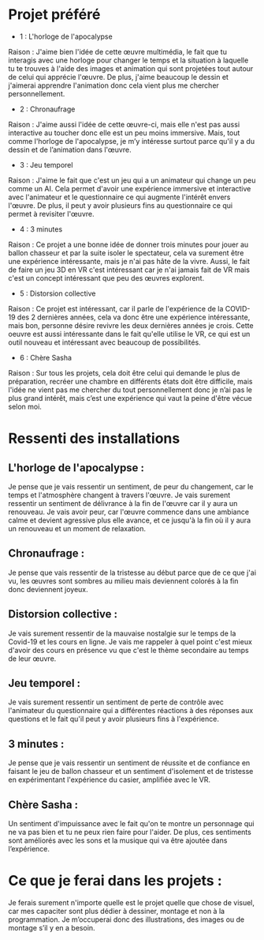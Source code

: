# Projet préféré


- 1 : L'horloge de l'apocalypse

Raison : J'aime bien l'idée de cette œuvre multimédia, le fait que tu interagis avec une horloge pour changer le temps et la situation à laquelle tu te trouves à l'aide des images et animation qui sont projetées tout autour de celui qui apprécie l'œuvre.
De plus, j'aime beaucoup le dessin et j'aimerai apprendre l'animation donc cela vient plus me chercher personnellement.


- 2 : Chronaufrage

Raison : J'aime aussi l'idée de cette œuvre-ci, mais elle n'est pas aussi interactive au toucher donc elle est un peu moins immersive. Mais, tout comme l'horloge de l'apocalypse, je m’y intéresse surtout parce qu'il y a du dessin et de l’animation dans l'œuvre.


- 3 : Jeu temporel

Raison : J'aime le fait que c'est un jeu qui a un animateur qui change un peu comme un AI. Cela permet d'avoir une expérience immersive et interactive avec l'animateur et le questionnaire ce qui augmente l'intérêt envers l'œuvre. De plus, il peut y avoir plusieurs fins au questionnaire ce qui permet à revisiter l'œuvre.

- 4 : 3 minutes

Raison : Ce projet a une bonne idée de donner trois minutes pour jouer au ballon chasseur et par la suite isoler le spectateur, cela va surement être une expérience intéressante, mais je n'ai pas hâte de la vivre. Aussi, le fait de faire un jeu 3D en VR c'est intéressant car je n'ai jamais fait de VR mais c'est un concept intéressant que peu des œuvres explorent.


- 5 : Distorsion collective

Raison : Ce projet est intéressant, car il parle de l'expérience de la COVID-19 des 2 dernières années, cela va donc être une expérience intéressante, mais bon, personne désire revivre les deux dernières années je crois. Cette oeuvre est aussi intéressante dans le fait qu'elle utilise le VR, ce qui est un outil nouveau et intéressant avec beaucoup de possibilités.


- 6 : Chère Sasha

Raison : Sur tous les projets, cela doit être celui qui demande le plus de préparation, recréer une chambre en différents états doit être difficile, mais l'idée ne vient pas me chercher du tout personnellement donc je n’ai pas le plus grand intérêt, mais c’est une expérience qui vaut la peine d'être vécue selon moi.


# Ressenti des installations

## L'horloge de l'apocalypse :

Je pense que je vais ressentir un sentiment, de peur du changement, car le temps et l'atmosphère changent à travers l'œuvre. Je vais surement ressentir un sentiment de délivrance à la fin de l'œuvre car il y aura un renouveau. Je vais avoir peur, car l'œuvre commence dans une ambiance calme et devient agressive plus elle avance, et ce jusqu'à la fin où il y aura un renouveau et un moment de relaxation.

## Chronaufrage :

Je pense que vais ressentir de la tristesse au début parce que de ce que j'ai vu, les œuvres sont sombres au milieu mais deviennent colorés à la fin donc deviennent joyeux.

## Distorsion collective :

Je vais surement ressentir de la mauvaise nostalgie sur le temps de la Covid-19 et les cours en ligne. Je vais me rappeler à quel point c'est mieux d'avoir des cours en présence vu que c'est le thème secondaire au temps de leur œuvre.

## Jeu temporel :

Je vais surement ressentir un sentiment de perte de contrôle avec l'animateur du questionnaire qui a différentes réactions à des réponses aux questions et le fait qu'il peut y avoir plusieurs fins à l'expérience.

## 3 minutes :

Je pense que je vais ressentir un sentiment de réussite et de confiance en faisant le jeu de ballon chasseur et un sentiment d'isolement et de tristesse en expérimentant l'expérience du casier, amplifiée avec le VR.

## Chère Sasha :

Un sentiment d'impuissance avec le fait qu'on te montre un personnage qui ne va pas bien et tu ne peux rien faire pour l'aider. De plus, ces sentiments sont améliorés avec les sons et la musique qui va être ajoutée dans l’expérience.


# Ce que je ferai dans les projets :

Je ferais surement n'importe quelle est le projet quelle que chose de visuel, car mes capaciter sont plus dédier à dessiner, montage et non à la programmation. Je m’occuperai donc des illustrations, des images ou de montage s’il y en a besoin.

